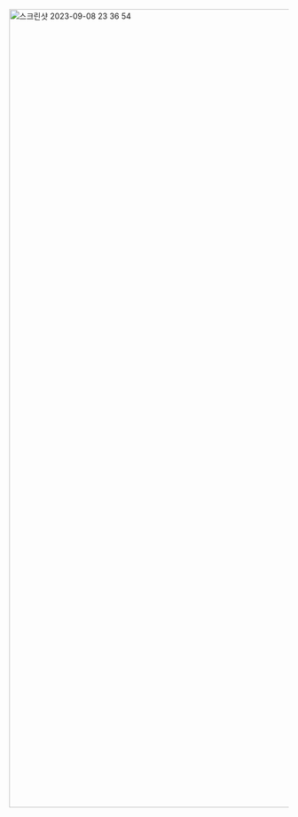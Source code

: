 <img width="1440" alt="스크린샷 2023-09-08 23 36 54" src="https://github.com/youKeon/ProblemSolvingQueue/assets/96862049/60a6cb2d-be92-450c-9c22-8e2a8e51b504">
